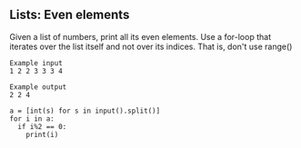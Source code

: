## Lists: Even elements

Given a list of numbers, print all its even elements. Use a for-loop that iterates over the list itself and not over its indices. That is, don't use range()

```
Example input
1 2 2 3 3 3 4

Example output
2 2 4
```

```
a = [int(s) for s in input().split()]
for i in a:
  if i%2 == 0:
    print(i)
```
